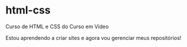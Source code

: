 # html-css
 Curso de HTML e CSS do Curso em Vídeo

 Estou aprendendo a criar sites e agora vou gerenciar meus repositórios!
